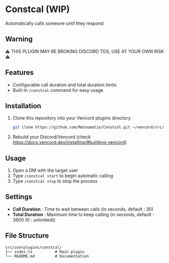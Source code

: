 # Constcal (WIP)
Automatically calls someone until they respond

## Warning
⚠️ THIS PLUGIN MAY BE BROKING DISCORD TOS, USE AT YOUR OWN RISK ⚠️

## Features
- Configurable call duration and total duration limits
- Built-in `/constcal` command for easy usage

## Installation
1. Clone this repository into your Vencord plugins directory
   ```bash
   git clone https://github.com/Matoumatio/Constcal.git ~/vencord/src/userplugins/Constcal
   ```
2. Rebuild your Discord/Vencord (check <https://docs.vencord.dev/installing/#building-vencord>)

## Usage
1. Open a DM with the target user
2. Type `/constcal start` to begin automatic calling
3. Type `/constcal stop` to stop the process

## Settings
- **Call Duration** : Time to wait between calls (in seconds, default : 30)
- **Total Duration** : Maximum time to keep calling (in seconds, default : 3600 (0 : unlimited))

## File Structure
```plaintext
src/userplugins/constcal/
├── index.ts          # Main plugin
└── README.md         # Documentation
```
